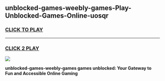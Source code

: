 
## unblocked-games-weebly-games-Play-Unblocked-Games-Online-uosqr
<h3>
<a href="https://premium76.site?title=unblocked-games-weebly-games&ref=24A">CLICK TO PLAY</a></h3>
<hr>

<h3>
<a href="https://premium76.site?title=unblocked-games-weebly-games&ref=24A">CLICK 2 PLAY</a>
  
</h3>

<a href="https://premium76.site?title=unblocked-games-weebly-games&ref=24A"><img src="https://clearcache.store/games.png"></a>


**unblocked-games-weebly-games games unblocked: Your Gateway to Fun and Accessible Online Gaming**
